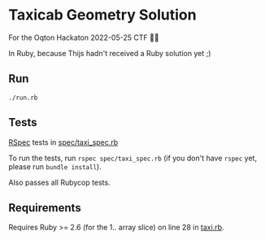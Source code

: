 # Taxicab Geometry Solution

For the Oqton Hackaton 2022-05-25 CTF 🏴‍☠️

In Ruby, because Thijs hadn't received a Ruby solution yet ;)

## Run

`./run.rb`

## Tests

[RSpec](http://rspec.info) tests in [spec/taxi\_spec.rb](spec/taxi_spec.rb)

To run the tests, run `rspec spec/taxi_spec.rb` (if you don't have `rspec` yet, please run `bundle install`).

Also passes all Rubycop tests.

## Requirements

Requires Ruby >= 2.6 (for the 1.. array slice) on line 28 in [taxi.rb](lib/taxi.rb#L28).
